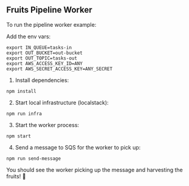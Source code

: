 ## Fruits Pipeline Worker

To run the pipeline worker example:

Add the env vars:

```
export IN_QUEUE=tasks-in
export OUT_BUCKET=out-bucket
export OUT_TOPIC=tasks-out
export AWS_ACCESS_KEY_ID=ANY
export AWS_SECRET_ACCESS_KEY=ANY_SECRET
```

1. Install dependencies:

```
npm install
```

2. Start local infrastructure (localstack):

```
npm run infra
```

3. Start the worker process:

```
npm start
```

4. Send a message to SQS for the worker to pick up:

```
npm run send-message
```

You should see the worker picking up the message and harvesting the fruits! 🍓
